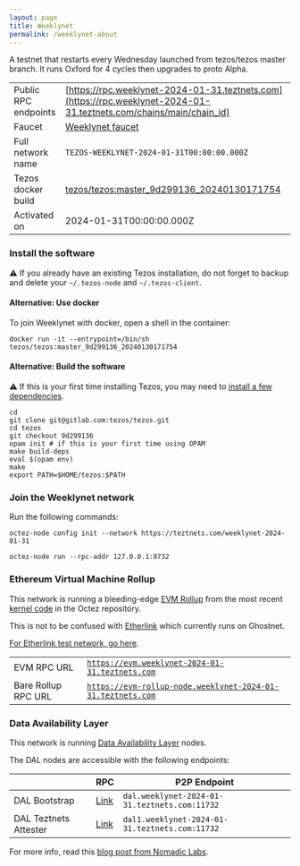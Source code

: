 ```yaml
---
layout: page
title: Weeklynet
permalink: /weeklynet-about
---
```


A testnet that restarts every Wednesday launched from tezos/tezos master branch. It runs Oxford for 4 cycles then upgrades to proto Alpha.

| | |
|-------|---------------------|
| Public RPC endpoints | [https://rpc.weeklynet-2024-01-31.teztnets.com](https://rpc.weeklynet-2024-01-31.teztnets.com/chains/main/chain_id)<br/> |
| Faucet | [Weeklynet faucet](https://faucet.weeklynet-2024-01-31.teztnets.com) |
| Full network name | `TEZOS-WEEKLYNET-2024-01-31T00:00:00.000Z` |
| Tezos docker build | [tezos/tezos:master_9d299136_20240130171754](https://hub.docker.com/r/tezos/tezos/tags?page=1&ordering=last_updated&name=master_9d299136_20240130171754) |
| Activated on | 2024-01-31T00:00:00.000Z |





### Install the software

⚠️  If you already have an existing Tezos installation, do not forget to backup and delete your `~/.tezos-node` and `~/.tezos-client`.



#### Alternative: Use docker

To join Weeklynet with docker, open a shell in the container:

```
docker run -it --entrypoint=/bin/sh tezos/tezos:master_9d299136_20240130171754
```

#### Alternative: Build the software

⚠️  If this is your first time installing Tezos, you may need to [install a few dependencies](https://tezos.gitlab.io/introduction/howtoget.html#setting-up-the-development-environment-from-scratch).

```
cd
git clone git@gitlab.com:tezos/tezos.git
cd tezos
git checkout 9d299136
opam init # if this is your first time using OPAM
make build-deps
eval $(opam env)
make
export PATH=$HOME/tezos:$PATH
```

### Join the Weeklynet network

Run the following commands:

```
octez-node config init --network https://teztnets.com/weeklynet-2024-01-31

octez-node run --rpc-addr 127.0.0.1:8732
```


### Ethereum Virtual Machine Rollup

This network is running a bleeding-edge [EVM Rollup](https://docs.etherlink.com/welcome/what-is-etherlink) from the most recent [kernel code](https://gitlab.com/tezos/tezos/-/tree/master/etherlink) in the Octez repository.

This is not to be confused with [Etherlink](https://docs.etherlink.com/get-started/connect-your-wallet-to-etherlink) which currently runs on Ghostnet.

[For Etherlink test network, go here](https://docs.etherlink.com/get-started/connect-your-wallet-to-etherlink).

| | |
|-------|---------------------|
| EVM RPC URL | [`https://evm.weeklynet-2024-01-31.teztnets.com`](https://evm.weeklynet-2024-01-31.teztnets.com) |
| Bare Rollup RPC URL | [`https://evm-rollup-node.weeklynet-2024-01-31.teztnets.com`](https://evm-rollup-node.weeklynet-2024-01-31.teztnets.com/global/block/head) |




### Data Availability Layer

This network is running [Data Availability Layer](https://tezos.gitlab.io/shell/dal.html) nodes.


The DAL nodes are accessible with the following endpoints:

| | RPC | P2P Endpoint |
|------------|---------|--------------|
| DAL Bootstrap | [Link](https://dal-bootstrap-rpc.weeklynet-2024-01-31.teztnets.com/p2p/gossipsub/scores) | `dal.weeklynet-2024-01-31.teztnets.com:11732` |
| DAL Teztnets Attester | [Link](https://dal-attester-rpc.weeklynet-2024-01-31.teztnets.com/p2p/gossipsub/scores) | `dal1.weeklynet-2024-01-31.teztnets.com:11732` |


For more info, read this [blog post from Nomadic Labs](https://research-development.nomadic-labs.com/data-availability-layer-tezos.html).



